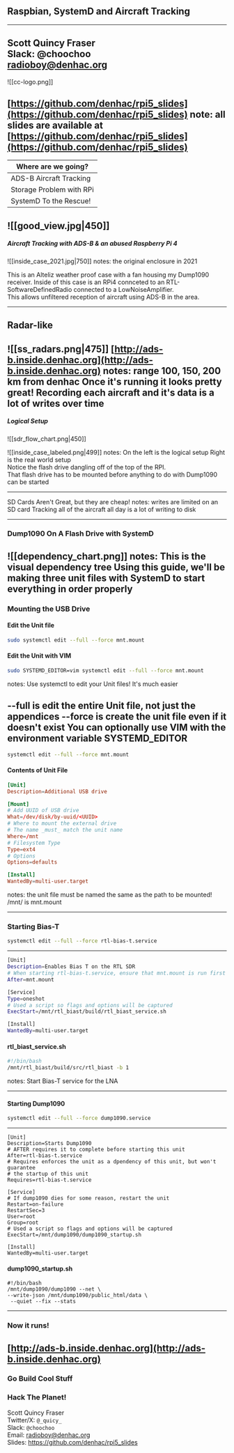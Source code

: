 <style>
:root {--r-code-font: "FiraCode Nerd Font";}
.reveal .hljs {min-height: 50%;}
</style>


## Raspbian, SystemD and Aircraft Tracking

___
Scott Quincy Fraser  
Slack: @choochoo  
radioboy@denhac.org
---

![[cc-logo.png]]

[https://github.com/denhac/rpi5_slides](https://github.com/denhac/rpi5_slides)
note: all slides are available at [https://github.com/denhac/rpi5_slides](https://github.com/denhac/rpi5_slides)
---
<split even>

| Where are we going? |
| ------------------- |
| ADS-B Aircraft Tracking |
| Storage Problem with RPi |
| SystemD To the Rescue!  |


![[good_view.jpg|450]]
</split>
---
##### Aircraft Tracking with ADS-B & an _abused_ Raspberry Pi 4

![[inside_case_2021.jpg|750]]
notes: the original enclosure in 2021  

This is an Alteliz weather proof case with a fan housing my Dump1090 receiver. Inside of this case is an RPi4 connceted to an RTL-SoftwareDefinedRadio connected to a LowNoiseAmplifier.  
This allows unfiltered reception of aircraft using ADS-B in the area. 

---
## Radar-like

![[ss_radars.png|475]]
[http://ads-b.inside.denhac.org](http://ads-b.inside.denhac.org)
notes: range 100, 150, 200 km from denhac
Once it's running it looks pretty great!
Recording each aircraft and it's data is a lot of writes over time
---
##### Logical Setup
<split even>
![[sdr_flow_chart.png|450]]

![[inside_case_labeled.png|499]]
</split>
notes: On the left is the logical setup
Right is the real world setup  
Notice the flash drive dangling off of the top of the RPI.   
That flash drive has to be mounted before anything to do with Dump1090 can be started

---
SD Cards Aren't Great, but they are cheap!
notes: writes are limited on an SD card
Tracking all of the aircraft all day is a lot of writing to disk

---
### Dump1090 On A Flash Drive with SystemD
![[dependency_chart.png]]
notes: This is the visual dependency tree
Using this guide, we'll be making three unit files with SystemD to start everything in order properly
---
### Mounting the USB Drive
#### Edit the Unit file
```bash
sudo systemctl edit --full --force mnt.mount
```
#### Edit the Unit with VIM
```bash
sudo SYSTEMD_EDITOR=vim systemctl edit --full --force mnt.mount
```
notes: Use systemctl to edit your Unit files! It's much easier  

--full is edit the entire Unit file, not just the appendices
--force is create the unit file even if it doesn't exist
You can optionally use VIM with the environment variable SYSTEMD_EDITOR
---
```bash
systemctl edit --full --force mnt.mount
```
#### Contents of Unit File
```toml
[Unit]
Description=Additional USB drive

[Mount]  
# Add UUID of USB drive
What=/dev/disk/by-uuid/<UUID>
# Where to mount the external drive
# The name _must_ match the unit name
Where=/mnt  
# Filesystem Type
Type=ext4  
# Options
Options=defaults

[Install]
WantedBy=multi-user.target
```
notes: the unit file must be named the same as the path to be mounted! /mnt/ is mnt.mount

---
### Starting Bias-T
```bash
systemctl edit --full --force rtl-bias-t.service
```
___
```bash
[Unit]
Description=Enables Bias T on the RTL SDR
# When starting rtl-bias-t.service, ensure that mnt.mount is run first
After=mnt.mount

[Service]
Type=oneshot
# Used a script so flags and options will be captured
ExecStart=/mnt/rtl_biast/build/rtl_biast_service.sh

[Install]
WantedBy=multi-user.target
```

#### rtl_biast_service.sh
```bash
#!/bin/bash
/mnt/rtl_biast/build/src/rtl_biast -b 1
```

notes:  Start Bias-T service for the LNA

---
#### Starting Dump1090
```bash
systemctl edit --full --force dump1090.service
```
___
```
[Unit]
Description=Starts Dump1090
# AFTER requires it to complete before starting this unit
After=rtl-bias-t.service
# Requires enforces the unit as a dpendency of this unit, but won't guarantee  
# the startup of this unit
Requires=rtl-bias-t.service

[Service]
# If dump1090 dies for some reason, restart the unit
Restart=on-failure
RestartSec=3
User=root
Group=root
# Used a script so flags and options will be captured
ExecStart=/mnt/dump1090/dump1090_startup.sh

[Install]
WantedBy=multi-user.target
```

#### dump1090_startup.sh
```
#!/bin/bash
/mnt/dump1090/dump1090 --net \ 
--write-json /mnt/dump1090/public_html/data \
 --quiet --fix --stats
```

---
### Now it runs!
[http://ads-b.inside.denhac.org](http://ads-b.inside.denhac.org)
---
### Go Build Cool Stuff
### Hack The Planet!

Scott Quincy Fraser  
Twitter/X: `@_quicy_`  
Slack: `@choochoo`  
Email: radioboy@denhac.org  
Slides: https://github.com/denhac/rpi5_slides  